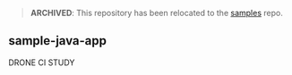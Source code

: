 > **ARCHIVED**: This repository has been relocated to the [samples](https://github.com/buildpack/samples/) repo.

## sample-java-app

DRONE CI STUDY
